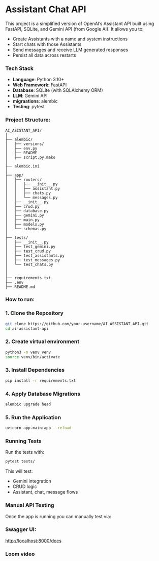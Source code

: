 # Assistant Chat API
This project is a simplified version of OpenAI’s Assistant API built using FastAPI, SQLite, and Gemini API (from Google AI). It allows you to:

- Create Assistants with a name and system instructions
- Start chats with those Assistants
- Send messages and receive LLM generated responses
- Persist all data across restarts



###  Tech Stack

- **Language**: Python 3.10+
- **Web Framework**: FastAPI
- **Database**: SQLite (with SQLAlchemy ORM)
- **LLM**: Gemini API
- **migraations**: alembic
- **Testing**: pytest



### Project Structure:
```text
AI_ASISTANT_API/
│
├── alembic/                         
│   ├── versions/                  
│   ├── env.py
│   ├── README
│   ├── script.py.mako
│
├── alembic.ini                 
│
├── app/   
│   ├── routers/                    
│   │   ├── __init__.py
│   │   ├── assistant.py
│   │   ├── chats.py
│   │   └── messages.py
│   ├── __init__.py
│   ├── crud.py
│   ├── database.py
│   ├── gemini.py
│   ├── main.py
│   ├── models.py
│   └── schemas.py                  
│
├── tests/                    
│   ├── __init__.py
│   ├── test_gemini.py
│   ├── test_crud.py
│   ├── test_assistants.py
│   ├── test_messages.py
│   └── test_chats.py
│
│
├── requirements.txt         
├── .env                      
├── README.md 

```

### How to run:

### 1. Clone the Repository
```bash
git clone https://github.com/your-username/AI_ASSISTANT_API.git
cd ai-assistant-api

```
### 2. Create virtual environment
```bash
python3 -m venv venv
source venv/bin/activate

```
### 3. Install Dependencies
```bash
pip install -r requirements.txt
```

### 4. Apply Database Migrations
```bash
alembic upgrade head
```

### 5. Run the Application
```bash
uvicorn app.main:app --reload
```


### Running Tests

Run the tests with:
```bash
pytest tests/
```

This will test:
- Gemini integration 
- CRUD logic
- Assistant, chat, message flows



### Manual API Testing

Once the app is running you can manually test via:

### Swagger UI:
[http://localhost:8000/docs](http://localhost:8000/docs)


### Loom video
